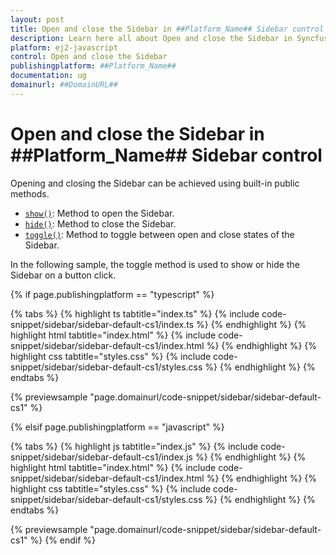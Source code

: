 ```yaml
---
layout: post
title: Open and close the Sidebar in ##Platform_Name## Sidebar control | Syncfusion
description: Learn here all about Open and close the Sidebar in Syncfusion ##Platform_Name## Sidebar control of Syncfusion Essential JS 2 and more.
platform: ej2-javascript
control: Open and close the Sidebar
publishingplatform: ##Platform_Name##
documentation: ug
domainurl: ##DomainURL##
---
```


# Open and close the Sidebar in ##Platform_Name## Sidebar control

Opening and closing the Sidebar can be achieved using built-in public methods.

* [`show()`](../../api/sidebar/#show): Method to open the Sidebar.
* [`hide()`](../../api/sidebar/#hide): Method to close the Sidebar.
* [`toggle()`](../../api/sidebar/#toggle): Method to toggle between open and close states of the Sidebar.

In the following sample, the toggle method is used to show or hide the Sidebar on a button click.

{% if page.publishingplatform == "typescript" %}

 {% tabs %}
{% highlight ts tabtitle="index.ts" %}
{% include code-snippet/sidebar/sidebar-default-cs1/index.ts %}
{% endhighlight %}
{% highlight html tabtitle="index.html" %}
{% include code-snippet/sidebar/sidebar-default-cs1/index.html %}
{% endhighlight %}
{% highlight css tabtitle="styles.css" %}
{% include code-snippet/sidebar/sidebar-default-cs1/styles.css %}
{% endhighlight %}
{% endtabs %}

{% previewsample "page.domainurl/code-snippet/sidebar/sidebar-default-cs1" %}

{% elsif page.publishingplatform == "javascript" %}

{% tabs %}
{% highlight js tabtitle="index.js" %}
{% include code-snippet/sidebar/sidebar-default-cs1/index.js %}
{% endhighlight %}
{% highlight html tabtitle="index.html" %}
{% include code-snippet/sidebar/sidebar-default-cs1/index.html %}
{% endhighlight %}
{% highlight css tabtitle="styles.css" %}
{% include code-snippet/sidebar/sidebar-default-cs1/styles.css %}
{% endhighlight %}
{% endtabs %}

{% previewsample "page.domainurl/code-snippet/sidebar/sidebar-default-cs1" %}
{% endif %}